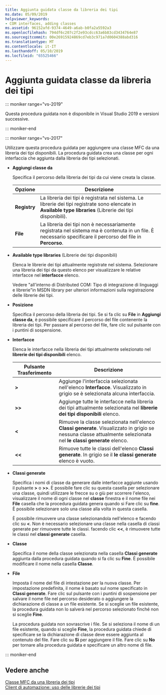```yaml
---
title: Aggiunta guidata classe da libreria dei tipi
ms.date: 05/09/2019
helpviewer_keywords:
- COM interfaces, adding classes
ms.assetid: 96152afd-9374-4649-a6ab-b0fa2a5592a3
ms.openlocfilehash: 794df6c207c2f2e93cdcc63a6b83cd3434764e87
ms.sourcegitcommit: 00e26915924869cd7eb3c971a7d0604388abd316
ms.translationtype: MT
ms.contentlocale: it-IT
ms.lasthandoff: 05/10/2019
ms.locfileid: "65525466"
---
```

# <a name="add-class-from-typelib-wizard"></a>Aggiunta guidata classe da libreria dei tipi

::: moniker range="vs-2019"

Questa procedura guidata non è disponibile in Visual Studio 2019 e versioni successive.

::: moniker-end

::: moniker range="vs-2017"

Utilizzare questa procedura guidata per aggiungere una classe MFC da una libreria dei tipi disponibili. La procedura guidata crea una classe per ogni interfaccia che aggiunta dalla libreria dei tipi selezionati.

- **Aggiungi classe da**

   Specifica il percorso della libreria dei tipi da cui viene creata la classe.

   |Opzione|Descrizione|
   |------------|-----------------|
   |**Registry**|La libreria dei tipi è registrata nel sistema. Le librerie dei tipi registrate sono elencate in **Available type libraries** (Librerie dei tipi disponibili).|
   |**File**|La libreria dei tipi non è necessariamente registrata nel sistema ma è contenuta in un file. È necessario specificare il percorso del file in **Percorso**.|

- **Available type libraries** (Librerie dei tipi disponibili)

   Elenca le librerie dei tipi attualmente registrate nel sistema. Selezionare una libreria dei tipi da questo elenco per visualizzare le relative interfacce nel **interfacce** elenco.

   Vedere "all'interno di Distributed COM: Tipo di integrazione di linguaggi e librerie"in MSDN library per ulteriori informazioni sulla registrazione delle librerie dei tipi.

- **Posizione**

   Specifica il percorso della libreria dei tipi. Se si fa clic su **File** in **Aggiungi classe da**, è possibile specificare il percorso del file contenente la libreria dei tipi. Per passare al percorso del file, fare clic sul pulsante con i puntini di sospensione.

- **Interfacce**

   Elenca le interfacce nella libreria dei tipi attualmente selezionato nel **librerie dei tipi disponibili** elenco.

   |Pulsante Trasferimento|Descrizione|
   |---------------------|-----------------|
   |**>**|Aggiunge l'interfaccia selezionata nell'elenco **Interfacce**. Visualizzato in grigio se è selezionata alcuna interfaccia.|
   |**>>**|Aggiunge tutte le interfacce nella libreria dei tipi attualmente selezionata nel **librerie dei tipi disponibili** elenco.|
   |**\<**|Rimuove la classe selezionata nell'elenco **Classi generate**. Visualizzato in grigio se nessuna classe attualmente selezionata nel **le classi generate** elenco.|
   |**\<\<**|Rimuove tutte le classi dell'elenco **Classi generate**. In grigio se il **le classi generate** elenco è vuoto.|

- **Classi generate**

   Specifica i nomi di classe da generare dalle interfacce aggiunte usando il pulsante **>** o **>>**. È possibile fare clic su questa casella per selezionare una classe, quindi utilizzare le frecce su o giù per scorrere l'elenco, visualizzare il nome di ogni classe nel **classe** finestra e il nome file nei **File** casella che la procedura guidata genera quando si Fare clic su **fine**. È possibile selezionare solo una classe alla volta in questa casella.

   È possibile rimuovere una classe selezionandola nell'elenco e facendo clic su **<**. Non è necessario selezionare una classe nella casella di classi generate per rimuovere tutte le classi. facendo clic **<<**, è rimuovere tutte le classi nel **classi generate** casella.

- **Classe**

   Specifica il nome della classe selezionata nella casella **Classi generate** aggiunta dalla procedura guidata quando si fa clic su **Fine**. È possibile modificare il nome nella casella **Classe**.

- **File**

   Imposta il nome del file di intestazione per la nuova classe. Per impostazione predefinita, il nome è basato sul nome specificato in **Classi generate**. Fare clic sul pulsante con i puntini di sospensione per salvare il nome file nel percorso desiderato o aggiungere la dichiarazione di classe a un file esistente. Se si sceglie un file esistente, la procedura guidata non lo salverà nel percorso selezionato finché non si sceglie **Fine**.

   La procedura guidata non sovrascrive i file. Se si seleziona il nome di un file esistente, quando si sceglie **Fine**, la procedura guidata chiede di specificare se la dichiarazione di classe deve essere aggiunta al contenuto del file. Fare clic su **Sì** per aggiungere il file. Fare clic su **No** per tornare alla procedura guidata e specificare un altro nome di file.

::: moniker-end

## <a name="see-also"></a>Vedere anche

[Classe MFC da una libreria dei tipi](../../mfc/reference/adding-an-mfc-class-from-a-type-library.md)<br/>
[Client di automazione: uso delle librerie dei tipi](../../mfc/automation-clients-using-type-libraries.md)
